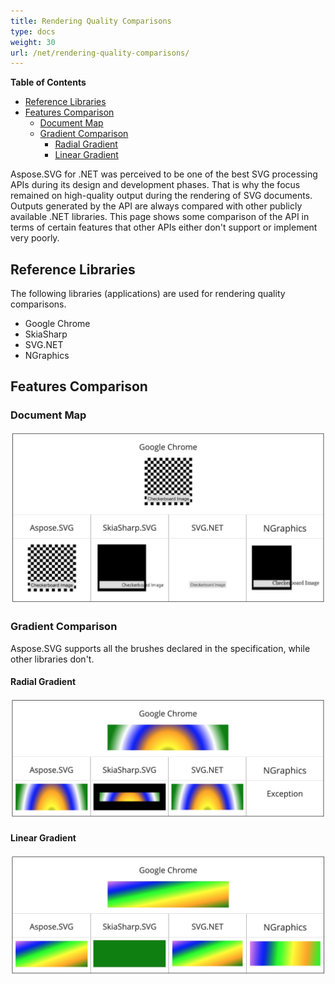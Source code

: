 ```yaml
---
title: Rendering Quality Comparisons
type: docs
weight: 30
url: /net/rendering-quality-comparisons/
---
```


**Table of Contents**

- [Reference Libraries](#RenderingQualityComparisons-ReferenceLibraries)
- [Features Comparison](#RenderingQualityComparisons-FeaturesComparison) 
  - [Document Map](#RenderingQualityComparisons-DocumentMap)
  - [Gradient Comparison](#RenderingQualityComparisons-GradientComparison) 
    - [Radial Gradient](#RenderingQualityComparisons-RadialGradient)
    - [Linear Gradient](#RenderingQualityComparisons-LinearGradient)

Aspose.SVG for .NET was perceived to be one of the best SVG processing APIs during its design and development phases. That is why the focus remained on high-quality output during the rendering of SVG documents. Outputs generated by the API are always compared with other publicly available .NET libraries. This page shows some comparison of the API in terms of certain features that other APIs either don't support or implement very poorly.
## **Reference Libraries**
The following libraries (applications) are used for rendering quality comparisons.

- Google Chrome
- SkiaSharp
- SVG.NET
- NGraphics
## **Features Comparison**
### **Document Map**
![todo:image_alt_text](rendering-quality-comparisons_1.png)
### **Gradient Comparison**
Aspose.SVG supports all the brushes declared in the specification, while other libraries don't.
#### **Radial Gradient**
![todo:image_alt_text](rendering-quality-comparisons_2.png)
#### **Linear Gradient**
![todo:image_alt_text](rendering-quality-comparisons_3.png)
